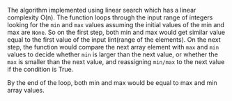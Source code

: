 The algorithm implemented using linear search which has a linear complexity O(n). The function loops through the input range of integers looking for the `min` and `max` values assuming the initial values of the min and max are `None`. So on the first step, both min and max would get similar value equal to the first value of the input lint(range of the elements). On the next step, the function would compare the next array element with `max` and `min` values to decide whether `min` is larger than the next value, or whether the `max` is smaller than the next value, and reassigning `min/max` to the next value if the condition is True.

By the end of the loop, both min and max would be equal to max and min array values.
